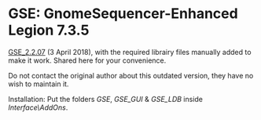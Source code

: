 # GSE: GnomeSequencer-Enhanced Legion 7.3.5
[GSE_2.2.07](https://github.com/TimothyLuke/GSE-Advanced-Macro-Compiler/releases/tag/GSE_2.2.07) (3 April 2018), with the required librairy files manually added to make it work. Shared here for your convenience.

Do not contact the original author about this outdated version, they have no wish to maintain it.

Installation: Put the folders *GSE*, *GSE_GUI* & *GSE_LDB* inside *Interface\AddOns*.
